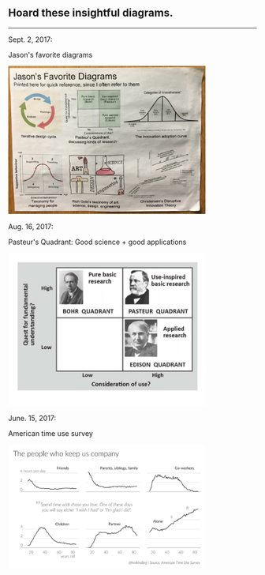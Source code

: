 ## Hoard these insightful diagrams.

----





Sept. 2, 2017:

Jason's favorite diagrams

<img src="photos/diagrams/jason_fav_diagrams.jpg" width = "400px"/>


Aug. 16, 2017: 

Pasteur's Quadrant: Good science + good applications

<img src="photos/diagrams/pasteur.jpg" width = "400px"/>


June. 15, 2017:

American time use survey

<img src="photos/diagrams/americantimesurvey.jpeg" width = "400px"/>
